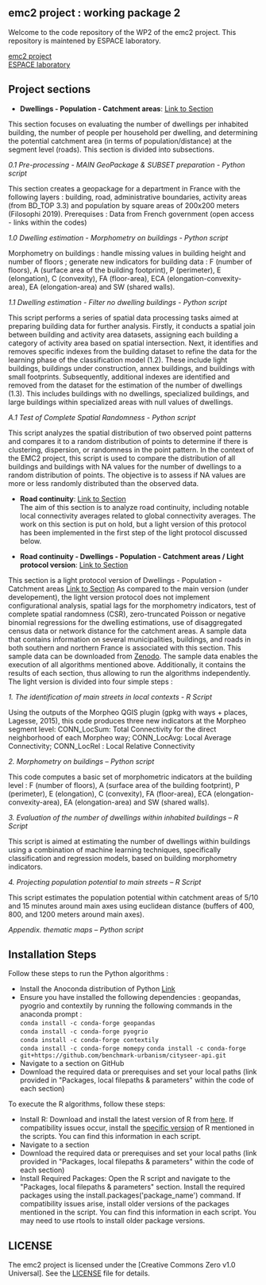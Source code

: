 ## emc2 project : working package 2
Welcome to the code repository of the WP2 of the emc2 project. This repository is maintened by ESPACE laboratory.

[emc2 project](https://emc2-dut.org/)  
[ESPACE laboratory](https://www.umrespace.org/)

## Project sections
- **Dwellings - Population - Catchment areas**: [Link to Section](https://github.com/perezjoan/emc2-WP2/tree/main/Dwellings%20-%20Population%20-%20Catchment%20areas)  

This section focuses on evaluating the number of dwellings per inhabited building, the number of people per household per dwelling, and determining the potential catchment area (in terms of population/distance) at the segment level (roads). This section is divided into subsections.

   *0.1 Pre-processing  - MAIN GeoPackage & SUBSET preparation - Python script*

This section creates a geopackage for a department in France with the following layers : building, road, administrative boundaries, activity areas (from BD_TOP 3.3) and population by square areas of 200x200 meters (Filosophi 2019). Prerequises : Data from French government (open access - links within the codes)

   *1.0 Dwelling estimation - Morphometry on buildings - Python script*  

Morphometry on buildings : handle missing values in building height and number of floors ; generate new indicators for building data : F (number of floors), A (surface area of the building footprint), P (perimeter),
E (elongation), C (convexity), FA (floor-area), ECA (elongation-convexity-area), EA (elongation-area) and SW (shared walls).

  *1.1 Dwelling estimation - Filter no dwelling buildings - Python script*

This script performs a series of spatial data processing tasks aimed at preparing building data for further analysis. Firstly, it conducts a spatial join between building and activity area datasets, assigning each building a category of activity area based on spatial intersection. Next, it identifies and removes specific indexes from the building dataset to refine the data for the learning phase of the classification model (1.2). These include light buildings, buildings under construction, annex buildings, and buildings with small footprints. Subsequently, additional indexes are identified and removed from the dataset for the estimation of the number of dwellings (1.3). This includes buildings with no dwellings, specialized buildings, and large buildings within specialized areas with null values of dwellings.

  *A.1 Test of Complete Spatial Randomness - Python script*

This script analyzes the spatial distribution of two observed point patterns and compares it to a random distribution of points to determine if there is clustering, dispersion, or randomness in the point pattern. In the context of the EMC2 project, this script is used to compare the distribution of all buildings and buildings with NA values for the number of dwellings to a random distribution of points. The objective is to assess if 
NA values are more or less randomly distributed than the observed data.


- **Road continuity**: [Link to Section](https://github.com/perezjoan/emc2-WP2/tree/main/Dwellings%20-%20Population%20-%20Catchment%20areas)  
The aim of this section is to analyze road continuity, including notable local connectivity averages related to global connectivity averages. The work on this section is put on hold, but a light version of this protocol has been implemented in the first step of the light protocol discussed below.

- **Road continuity - Dwellings - Population - Catchment areas / Light protocol version**: [Link to Section](https://github.com/perezjoan/emc2-WP2/tree/main/Road%20continuity%20-%20Dwellings%20-%20Population%20-%20Catchment%20area%20(light%20protocol))

This section is a light protocol version of Dwellings - Population - Catchment areas [Link to Section](https://github.com/perezjoan/emc2-WP2/tree/main/Dwellings%20-%20Population%20-%20Catchment%20areas) As compared to the main version (under developement), the light version protocol does not implement configurational analysis, spatial lags for the morphometry indicators, test of complete spatial randomness (CSR), zero-truncated Poisson or negative binomial regressions for the dwelling estimations, use of disaggregated census data or network distance for the catchment areas.
A sample data that contains information on several municipalities, buildings, and roads in both southern and northern France is associated with this section. This sample data can be downloaded from [Zenodo](xx). The sample data enables the execution of all algorithms mentioned above. Additionally, it contains the results of each section, thus allowing to run the algorithms independently. 
The light version is divided into four simple steps :
  
  *1. The identification of main streets in local contexts - R Script*
  
  Using the outputs of the Morpheo QGIS plugin (gpkg with ways + places, Lagesse, 2015), this code produces three new indicators at the Morpheo segment level: CONN_LocSum: Total Connectivity for the direct neighborhood of each Morpheo way; CONN_LocAvg: Local Average Connectivity; CONN_LocRel : Local Relative Connectivity
  
  *2. Morphometry on buildings – Python script*
  
This code computes a basic set of morphometric indicators at the building level : F (number of floors), A (surface area of the building footprint), P (perimeter), E (elongation), C (convexity), FA (floor-area), ECA (elongation-convexity-area), EA (elongation-area) and SW (shared walls).
  
  *3. Evaluation of the number of dwellings within inhabited buildings – R Script*

This script is aimed at estimating the number of dwellings within buildings using a combination of machine learning techniques, specifically classification and regression models, based on building morphometry indicators.
  
  *4. Projecting population potential to main streets – R Script*

This script estimates the population potential within catchment areas of 5/10 and 15 minutes around main axes using euclidean distance (buffers of 400, 800, and 1200 meters around main axes). 
  
  *Appendix. thematic maps – Python script*

## Installation Steps

Follow these steps to run the Python algorithms :
- Install the Anoconda distribution of Python [Link](https://www.anaconda.com/download)
- Ensure you have installed the following dependencies : geopandas, pyogrio and contextily by running the following commands in the anaconda prompt :    
      `conda install -c conda-forge geopandas`    
      `conda install -c conda-forge pyogrio`    
      `conda install -c conda-forge contextily`   
      `conda install -c conda-forge momepy`
      `conda install -c conda-forge git+https://github.com/benchmark-urbanism/cityseer-api.git`     
- Navigate to a section on GitHub
- Download the required data or prerequises and set your local paths (link provided in "Packages, local filepaths & parameters" within the code of each section)

To execute the R algorithms, follow these steps:
- Install R: Download and install the latest version of R from [here](https://cran.r-project.org/bin/windows/base/). If compatibility issues occur, install the [specific version](https://cran.r-project.org/bin/windows/base/old/) of R mentioned in the scripts. You can find this information in each script.
- Navigate to a section
- Download the required data or prerequises and set your local paths (link provided in "Packages, local filepaths & parameters" within the code of each section)
- Install Required Packages: Open the R script and navigate to the "Packages, local filepaths & parameters" section. Install the required packages using the install.packages('package_name') command. If compatibility issues arise, install older versions of the packages mentioned in the script. You can find this information in each script. You may need to use rtools to install older package versions.

## LICENSE

The emc2 project is licensed under the [Creative Commons Zero v1.0 Universal]. See the [LICENSE](https://github.com/perezjoan/emc2-WP2/blob/main/LICENSE) file for details.
